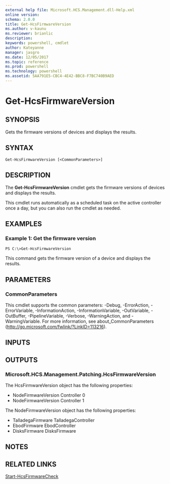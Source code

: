 ```yaml
---
external help file: Microsoft.HCS.Management.dll-Help.xml
online version: 
schema: 2.0.0
title: Get-HcsFirmwareVersion
ms.author: v-kaunu
ms.reviewer: brianlic
description: 
keywords: powershell, cmdlet
author: Kateyanne
manager: jasgro
ms.date: 12/05/2017
ms.topic: reference
ms.prod: powershell
ms.technology: powershell
ms.assetid: 5AA791E5-CBC4-4E42-BBC8-F7BC740B9AED
---
```


# Get-HcsFirmwareVersion

## SYNOPSIS
Gets the firmware versions of devices and displays the results.

## SYNTAX

```
Get-HcsFirmwareVersion [<CommonParameters>]
```

## DESCRIPTION
The **Get-HcsFirmwareVersion** cmdlet gets the firmware versions of devices and displays the results.

This cmdlet runs automatically as a scheduled task on the active controller once a day, but you can also run the cmdlet as needed.

## EXAMPLES

### Example 1: Get the firmware version
```
PS C:\>Get-HcsFirmwareVersion
```

This command gets the firmware version of a device and displays the results.

## PARAMETERS

### CommonParameters
This cmdlet supports the common parameters: -Debug, -ErrorAction, -ErrorVariable, -InformationAction, -InformationVariable, -OutVariable, -OutBuffer, -PipelineVariable, -Verbose, -WarningAction, and -WarningVariable. For more information, see about_CommonParameters (http://go.microsoft.com/fwlink/?LinkID=113216).

## INPUTS

## OUTPUTS

### Microsoft.HCS.Management.Patching.HcsFirmwareVersion
The HcsFirmwareVersion object has the following properties: 

- NodeFirmwareVersion Controller 0 
- NodeFirmwareVersion Controller 1

The NodeFirmwareVersion object has the following properties:

- TalladegaFirmware TalladegaController 
- EbodFirmware EbodController
- DisksFirmware DisksFirmware

## NOTES

## RELATED LINKS

[Start-HcsFirmwareCheck](./Start-HcsFirmwareCheck.md)

